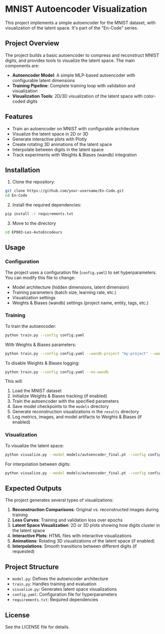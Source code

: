 # MNIST Autoencoder Visualization

This project implements a simple autoencoder for the MNIST dataset, with visualization of the latent space. It's part of the "En-Code" series.

## Project Overview

The project builds a basic autoencoder to compress and reconstruct MNIST digits, and provides tools to visualize the latent space. The main components are:

- **Autoencoder Model**: A simple MLP-based autoencoder with configurable latent dimensions
- **Training Pipeline**: Complete training loop with validation and visualization
- **Visualization Tools**: 2D/3D visualization of the latent space with color-coded digits

## Features

- Train an autoencoder on MNIST with configurable architecture
- Visualize the latent space in 2D or 3D
- Generate interactive plots with Plotly
- Create rotating 3D animations of the latent space
- Interpolate between digits in the latent space
- Track experiments with Weights & Biases (wandb) integration

## Installation

1. Clone the repository:
```bash
git clone https://github.com/your-username/En-Code.git
cd En-Code
```

2. Install the required dependencies:
```bash
pip install -r requirements.txt
```

3. Move to the directory
```bash
cd EP003-Les-AutoEncodeurs
```

## Usage

### Configuration

The project uses a configuration file (`config.yaml`) to set hyperparameters. You can modify this file to change:
- Model architecture (hidden dimensions, latent dimension)
- Training parameters (batch size, learning rate, etc.)
- Visualization settings
- Weights & Biases (wandb) settings (project name, entity, tags, etc.)

### Training

To train the autoencoder:

```bash
python train.py --config config.yaml
```

With Weights & Biases parameters:

```bash
python train.py --config config.yaml --wandb-project "my-project" --wandb-entity "my-username"
```

To disable Weights & Biases logging:

```bash
python train.py --config config.yaml --no-wandb
```

This will:
1. Load the MNIST dataset
2. Initialize Weights & Biases tracking (if enabled)
3. Train the autoencoder with the specified parameters
4. Save model checkpoints to the `models` directory
5. Generate reconstruction visualizations in the `results` directory
6. Log metrics, images, and model artifacts to Weights & Biases (if enabled)

### Visualization

To visualize the latent space:

```bash
python visualize.py --model models/autoencoder_final.pt --config config.yaml
```

For interpolation between digits:

```bash
python visualize.py --model models/autoencoder_final.pt --config config.yaml --interpolate
```

## Expected Outputs

The project generates several types of visualizations:

1. **Reconstruction Comparisons**: Original vs. reconstructed images during training
2. **Loss Curves**: Training and validation loss over epochs
3. **Latent Space Visualization**: 2D or 3D plots showing how digits cluster in the latent space
4. **Interactive Plots**: HTML files with interactive visualizations
5. **Animations**: Rotating 3D visualizations of the latent space (if enabled)
6. **Interpolations**: Smooth transitions between different digits (if requested)

## Project Structure

- `model.py`: Defines the autoencoder architecture
- `train.py`: Handles training and evaluation
- `visualize.py`: Generates latent space visualizations
- `config.yaml`: Configuration file for hyperparameters
- `requirements.txt`: Required dependencies

## License

See the LICENSE file for details.
